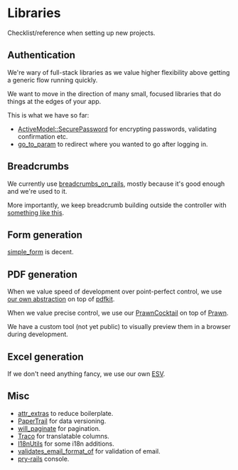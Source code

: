 # Libraries

Checklist/reference when setting up new projects.

## Authentication

We're wary of full-stack libraries as we value higher flexibility above getting a generic flow running quickly.

We want to move in the direction of many small, focused libraries that do things at the edges of your app.

This is what we have so far:

* [ActiveModel::SecurePassword](http://api.rubyonrails.org/classes/ActiveModel/SecurePassword/ClassMethods.html) for encrypting passwords, validating confirmation etc.
* [go_to_param](https://github.com/henrik/go_to_param/) to redirect where you wanted to go after logging in.

## Breadcrumbs

We currently use [breadcrumbs_on_rails](https://github.com/weppos/breadcrumbs_on_rails), mostly because it's good enough and we're used to it.

More importantly, we keep breadcrumb building outside the controller with [something like this](https://gist.github.com/henrik/5637729).

## Form generation

[simple_form](https://github.com/plataformatec/simple_form) is decent.

## PDF generation

When we value speed of development over point-perfect control, we use [our own abstraction](https://gist.github.com/henrik/5523767) on top of [pdfkit](https://github.com/pdfkit/pdfkit).

When we value precise control, we use our [PrawnCocktail](https://github.com/barsoom/prawn_cocktail) on top of [Prawn](http://prawn.majesticseacreature.com/).

We have a custom tool (not yet public) to visually preview them in a browser during development.

## Excel generation

If we don't need anything fancy, we use our own [ESV](https://github.com/barsoom/excel-esv).

## Misc

* [attr_extras](https://github.com/barsoom/attr_extras) to reduce boilerplate.
* [PaperTrail](https://github.com/airblade/paper_trail) for data versioning.
* [will_paginate](https://github.com/mislav/will_paginate) for pagination.
* [Traco](https://github.com/barsoom/traco) for translatable columns.
* [I18nUtils](https://github.com/henrik/i18n_utils) for some i18n additions.
* [validates_email_format_of](https://github.com/barsoom/validates_email_format_of) for validation of email.
* [pry-rails](https://github.com/rweng/pry-rails) console.
